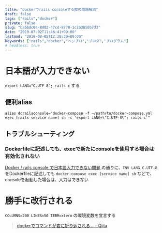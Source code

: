 ```yaml
---
title: "dockerでrails consoleする際の問題解消"
draft: false
tags: ["rails","docker"]
private: false
slug: "ba5bdc0e-8d02-47cd-8770-1c2b3850b7d3"
date: "2019-07-02T11:46:41+09:00"
lastmod: "2019-08-05T12:28:39+09:00"
keywords: ["rails","docker","ベジプロ","プログ","プログラム"]
# headless: true
---
```


# 日本語が入力できない
`export LANG="C.UTF-8"; rails c` する

## 便利alias
```
alias dcrailsconsole="docker-compose -f ~/path/to/docker-compose.yml exec [rails service name] sh -c 'export LANG=\"C.UTF-8\"; rails c'"
```

##  トラブルシューティング
### Dockerfileに記述しても、execで新たにconsoleを使用する場合は有効化されない
[Docker / rails console で日本語入力できない問題](https://gist.github.com/tasiyo7333/2163a09129ed36639645145a0146d8d3)
の通りに、`ENV LANG C.UTF-8` をDockerfileに記述しても `docker-compose exec [service name] sh` などで、 consoleを起動した場合は、入力はできない

# 勝手に改行される
`COLUMNS=200 LINES=50 TERM=xterm` の環境変数を宣言する

> [dockerでコマンドが変に折り返される... - Qiita](https://qiita.com/reflet/items/8722af15200ab2553d9c)

